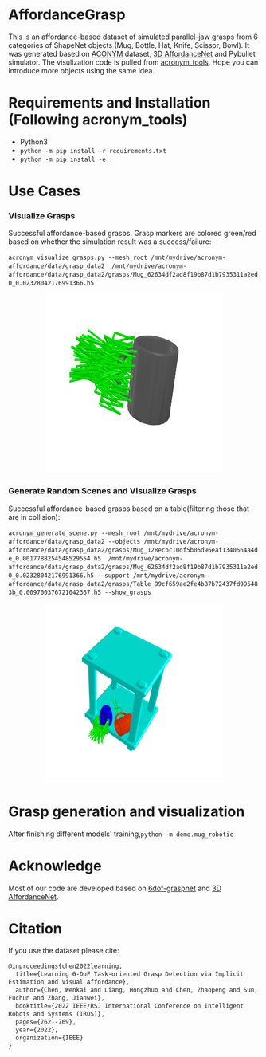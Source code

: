 # AffordanceGrasp
This is an affordance-based dataset of  simulated parallel-jaw grasps from 6 categories of ShapeNet objects (Mug, Bottle, Hat, Knife, Scissor, Bowl). It was generated based on [ACONYM](https://sites.google.com/nvidia.com/graspdataset) dataset, [3D AffordanceNet](https://github.com/Gorilla-Lab-SCUT/AffordanceNet) and Pybullet simulator. The visulization code is pulled from [acronym_tools](https://github.com/NVlabs/acronym/tree/main). Hope you can introduce more objects using the same idea.

# Requirements and  Installation (Following acronym_tools)
* Python3
* `python -m pip install -r requirements.txt`
* `python -m pip install -e .`

# Use Cases

### Visualize Grasps
Successful affordance-based grasps. Grasp markers are colored green/red based on whether the simulation result was a success/failure:

`acronym_visualize_grasps.py --mesh_root /mnt/mydrive/acronym-affordance/data/grasp_data2  /mnt/mydrive/acronym-affordance/data/grasp_data2/grasps/Mug_62634df2ad8f19b87d1b7935311a2ed0_0.02328042176991366.h5`
<p align="center">
<img src="https://github.com/turbohiro/AffordanceGrasp/blob/master/data/fig/1.png" height="360" width="360" >
<p align="center">

### Generate Random Scenes and Visualize Grasps

Successful affordance-based grasps based on a table(filtering those that are in collision):

`acronym_generate_scene.py --mesh_root /mnt/mydrive/acronym-affordance/data/grasp_data2 --objects /mnt/mydrive/acronym-affordance/data/grasp_data2/grasps/Mug_128ecbc10df5b05d96eaf1340564a4de_0.0017788254548529554.h5  /mnt/mydrive/acronym-affordance/data/grasp_data2/grasps/Mug_62634df2ad8f19b87d1b7935311a2ed0_0.02328042176991366.h5 --support /mnt/mydrive/acronym-affordance/data/grasp_data2/grasps/Table_99cf659ae2fe4b87b72437fd995483b_0.009700376721042367.h5 --show_grasps`

<p align="center">
<img src="https://github.com/turbohiro/AffordanceGrasp/blob/master/data/fig/scene.png" height="360" width="360" >
<p align="center">

# Grasp generation and visualization
After finishing different models' training,`python -m demo.mug_robotic`

# Acknowledge
Most of our code are developed based on [6dof-graspnet](https://github.com/jsll/pytorch_6dof-graspnet) and [3D AffordanceNet](https://github.com/Gorilla-Lab-SCUT/AffordanceNet).



# Citation
If you use the dataset please cite:
```
@inproceedings{chen2022learning,
  title={Learning 6-DoF Task-oriented Grasp Detection via Implicit Estimation and Visual Affordance},
  author={Chen, Wenkai and Liang, Hongzhuo and Chen, Zhaopeng and Sun, Fuchun and Zhang, Jianwei},
  booktitle={2022 IEEE/RSJ International Conference on Intelligent Robots and Systems (IROS)},
  pages={762--769},
  year={2022},
  organization={IEEE}
}
```
